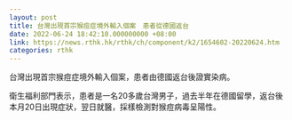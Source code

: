 ```yaml
---
layout: post
title: 台灣出現首宗猴痘症境外輸入個案　患者從德國返台
date: 2022-06-24 18:42:10.000000000 +08:00
link: https://news.rthk.hk/rthk/ch/component/k2/1654602-20220624.htm
categories: rthk
---
```


台灣出現首宗猴痘症境外輸入個案，患者由德國返台後證實染病。

衛生福利部門表示，患者是一名20多歲台灣男子，過去半年在德國留學，返台後本月20日出現症狀，翌日就醫，採樣檢測對猴痘病毒呈陽性。

